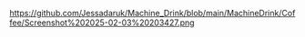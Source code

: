 https://github.com/Jessadaruk/Machine_Drink/blob/main/MachineDrink/Coffee/Screenshot%202025-02-03%20203427.png
